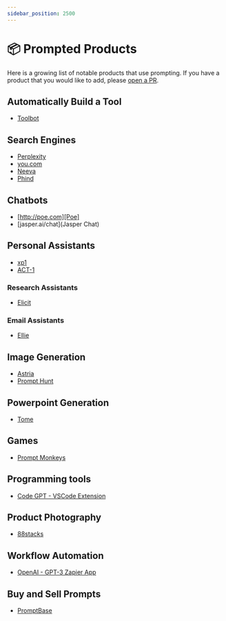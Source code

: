 ```yaml
---
sidebar_position: 2500
---
```


# 📦 Prompted Products

Here is a growing list of notable products that use prompting. If you have a product that you would like to add, please [open a PR](https://github.com/trigaten/Learn_Prompting/pulls).

## Automatically Build a Tool

- [Toolbot](https://toolbot.ai)

## Search Engines

- [Perplexity](https://www.perplexity.ai/)
- [you.com](https://you.com/)
- [Neeva](https://neeva.com/index)
- [Phind](https://phind.com/)

## Chatbots

- [http://poe.com][Poe]
- [jasper.ai/chat](Jasper Chat)

## Personal Assistants

- [xp1](https://xp1.dust.tt)
- [ACT-1](https://www.adept.ai/act)

### Research Assistants

- [Elicit](https://elicit.org)

### Email Assistants

- [Ellie](https://ellieai.com)

## Image Generation

- [Astria](https://www.astria.ai)
- [Prompt Hunt](https://www.prompthunt.com)

## Powerpoint Generation

- [Tome](https://beta.tome.app)

## Games

- [Prompt Monkeys](https://beginnings.prompt-monkeys.ai/game/4)

## Programming tools

- [Code GPT -  VSCode Extension](https://marketplace.visualstudio.com/items?itemName=DanielSanMedium.dscodegpt) 

## Product Photography

- [88stacks](https://88stacks.com/)

## Workflow Automation

- [OpenAI - GPT-3 Zapier App](https://zapier.com/apps/openai/integrations) 

## Buy and Sell Prompts

- [PromptBase](https://promptbase.com)